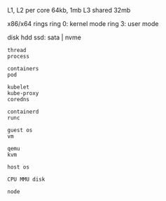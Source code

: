 ---
---
L1, L2 per core 64kb, 1mb
L3 shared 32mb

x86/x64 rings
ring 0: kernel mode
ring 3: user mode 

disk 
hdd
ssd: sata | nvme


``` 
thread
process

containers
pod

kubelet 
kube-proxy
coredns

containerd 
runc

guest os
vm

qemu
kvm

host os 

CPU MMU disk

node
```